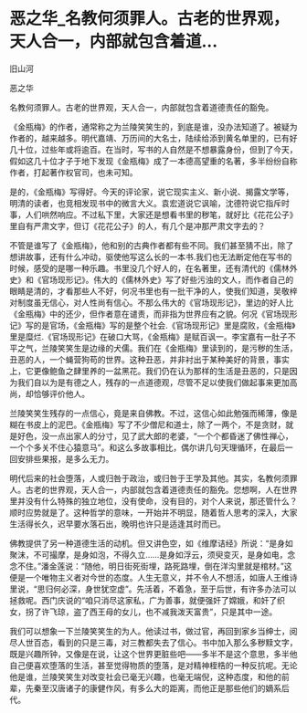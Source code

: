# 恶之华_名教何须罪人。古老的世界观，天人合一，内部就包含着道...

旧山河

恶之华

名教何须罪人。古老的世界观，天人合一，内部就包含着道德责任的豁免。

《金瓶梅》的作者，通常称之为兰陵笑笑生的，到底是谁，没办法知道了。被疑为作者的，越来越多。明代嘉靖、万历间的大名士，陆续给添到黄名单里的，已有好几十位，过些年或将逾百。在当时，写书的人自然是不想暴露身份，但到了今天，假如这几十位才子于地下发现《金瓶梅》成了一本德高望重的名著，多半纷纷自称作者，打起著作权官司，也未可知。

是的，《金瓶梅》写得好。今天的评论家，说它现实主义、新小说、揭露文学等，明清的读者，也竞相发现书中的微言大义。袁宏道说它讽喻，沈德符说它指斥时事，人们哄然响应。不过私下里，大家还是想看书里的秽笔，就好比《花花公子》里自有严肃文字，但订《花花公子》的人，有几个是冲那严肃文字去的？

不管是谁写了《金瓶梅》，他和别的古典作者都有些不同。我们甚至猜不出，除了想讲故事，还有什么冲动，驱使他写这么长的一本书.我们也无法断定他在写书的时候，感受的是哪一种乐趣。书里没几个好人的，在名著里，还有清代的《儒林外史》和《官场现形记》。伟大的《儒林外史》写了好些污浊的文人，而作者自己的眼睛是清的，才看那些人不好，何况书里也有一批干净的人，使我们知道，吴敬梓对制度虽无信心，对人性尚有信心。不那么伟大的《官场现形记》，里边的好人比《金瓶梅》中的还少，但作者意在谴责，而非指为世界应有之貌。何况《官场现形记》写的是官场，《金瓶梅》写的是整个社会.《官场现形记》里是腐败，《金瓶梅》里是糜烂.《官场现形记》在破口大骂，《金瓶梅》是赋百讽一。李宝嘉有一肚子不平之气，兰陵笑笑生是边缘的犬儒。我们在《金瓶梅》里读到的，是污秽的生活，丑恶的人，一个蝇营狗苟的世界。这种丑恶，并非衬出于某种美好的背景，事实上，它更像鲍鱼之肆里养的一盆黑花。我们仍在认为那样的生活是丑恶的，只是因为我们自以为是有德之人，残存的一点道德观，尽管不足以使我们做起事来更加高尚，却恰够评价他人。

兰陵笑笑生残存的一点信心，竟是来自佛教。不过，这信心如此勉强而稀薄，像是糊在书皮上的泥巴。《金瓶梅》写了不少僧尼和道士，除了一两个，不是贪财，就是好色，没一点出家人的分寸，见了武大郎的老婆，“一个个都昏迷了佛性禅心，一个个多关不住心猿意马”。和这么多故事相比，偶尔讲几句天理循环，在最后一回安排些果报，是多么无力。

明代后来的社会堕落，人或归咎于政治，或归咎于王学及其他。其实，名教何须罪人。古老的世界观，天人合一，内部就包含着道德责任的豁免。您想啊，人在世界里并没有什么特殊的独立地位，没有使命，没有目的，对个人来说，那还管什么？顺时应势就是了。这种哲学的意味，一开始并不明显，随着哲人思考的深入，大家生活得长久，迟早要水落石出，晚明也许只是适逢其时而已。

佛教提供了另一种道德生活的动机。但又讲色空，如《维摩诘经》所说：“是身如聚沫，不可撮摩，是身如泡，不得久立……是身如浮云，须臾变灭，是身如电，念念不住。”潘金莲说：“随他，明日街死街埋，路死路埋，倒在洋沟里就是棺材。”这便是一个唯物主义者对今世的态度。人生无意义，并不令人不想活，如唐人王维诗里说，“思归何必深，身世犹空虚”。先活着，不着急，至于后世，有许多办法可以拯救呢。西门庆说的“咱只消尽这家私，广为善事，就便强奸了嫦娥，和奸了织女，拐了许飞琼，盗了西王母的女儿，也不减我泼天富贵”，只是其中一途。

我们可以想象一下兰陵笑笑生的为人。他读过书，做过官，再回到家乡当绅士，阅尽人世百态，看到的只是三毒，对三教都失去了信心。书中加入那么多秽黩文字，既是兴趣所钟，又像是在说，让这个世界更脏些吧——多半不是这个意思，多半他自己便喜欢堕落的生活，甚至觉得物质的堕落，是对精神桎梏的一种反抗呢。无论他是谁，兰陵笑笑生对改变社会已毫无兴趣，也毫无端倪，这种态度，和他的前辈，先秦至汉唐诸子的康健作风，有多么大的距离，而他正是那些他们的嫡系后代。